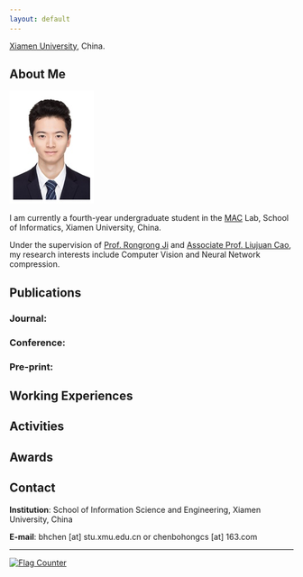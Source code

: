 ```yaml
---
layout: default
---
```


[Xiamen University](http://www.xmu.edu.cn/), China.

## About Me

<img class="profile-picture" src="BohongChen.JPG">

I am currently a fourth-year undergraduate student in the [MAC](http://mac.xmu.edu.cn/) Lab, School of Informatics, Xiamen University, China.

Under the supervision of [Prof. Rongrong Ji](http://mac.xmu.edu.cn/rrji-cn.html) and [Associate Prof. Liujuan Cao](https://information.xmu.edu.cn/info/1019/3182.htm), my research interests include Computer Vision and Neural Network compression.

## Publications

### Journal:


### Conference:


### Pre-print:


## Working Experiences



## Activities



## Awards




## Contact

**Institution**: School of Information Science and Engineering, Xiamen University, China

**E-mail**:  bhchen [at] stu.xmu.edu.cn or chenbohongcs [at] 163.com 

---
<a href="https://info.flagcounter.com/ioa7"><img src="https://s05.flagcounter.com/count/ioa7/bg_FFFFFF/txt_000000/border_CCCCCC/columns_2/maxflags_4/viewers_0/labels_0/pageviews_1/flags_0/percent_0/" alt="Flag Counter" border="0"></a>
